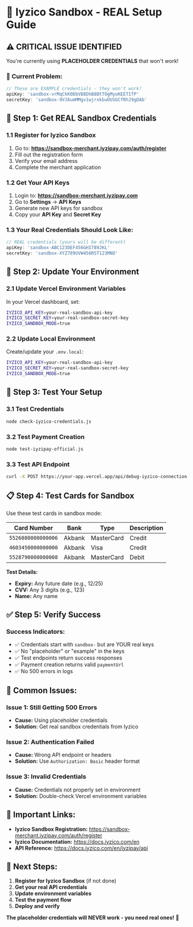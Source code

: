 # 🔧 Iyzico Sandbox - REAL Setup Guide

## ⚠️ **CRITICAL ISSUE IDENTIFIED**

You're currently using **PLACEHOLDER CREDENTIALS** that won't work!

### 🚨 **Current Problem:**
```javascript
// These are EXAMPLE credentials - they won't work!
apiKey: 'sandbox-vrMqCkK0DbVB8DhB8BtTOgMyoKEETIfP'
secretKey: 'sandbox-9VJ6umMMgv1wjrxkbuOUSGCfRhJ9gDAb'
```

## 🔑 **Step 1: Get REAL Sandbox Credentials**

### **1.1 Register for Iyzico Sandbox**
1. Go to: **https://sandbox-merchant.iyzipay.com/auth/register**
2. Fill out the registration form
3. Verify your email address
4. Complete the merchant application

### **1.2 Get Your API Keys**
1. Login to: **https://sandbox-merchant.iyzipay.com**
2. Go to **Settings** → **API Keys**
3. Generate new API keys for sandbox
4. Copy your **API Key** and **Secret Key**

### **1.3 Your Real Credentials Should Look Like:**
```javascript
// REAL credentials (yours will be different)
apiKey: 'sandbox-ABC123DEF456GHI789JKL'
secretKey: 'sandbox-XYZ789UVW456RST123MNO'
```

## 🔧 **Step 2: Update Your Environment**

### **2.1 Update Vercel Environment Variables**
In your Vercel dashboard, set:
```bash
IYZICO_API_KEY=your-real-sandbox-api-key
IYZICO_SECRET_KEY=your-real-sandbox-secret-key
IYZICO_SANDBOX_MODE=true
```

### **2.2 Update Local Environment**
Create/update your `.env.local`:
```bash
IYZICO_API_KEY=your-real-sandbox-api-key
IYZICO_SECRET_KEY=your-real-sandbox-secret-key
IYZICO_SANDBOX_MODE=true
```

## 🧪 **Step 3: Test Your Setup**

### **3.1 Test Credentials**
```bash
node check-iyzico-credentials.js
```

### **3.2 Test Payment Creation**
```bash
node test-iyzipay-official.js
```

### **3.3 Test API Endpoint**
```bash
curl -X POST https://your-app.vercel.app/api/debug-iyzico-connection
```

## 📋 **Step 4: Test Cards for Sandbox**

Use these test cards in sandbox mode:

| Card Number | Bank | Type | Description |
|-------------|------|------|-------------|
| `5526080000000006` | Akbank | MasterCard | Credit |
| `4603450000000000` | Akbank | Visa | Credit |
| `5528790000000008` | Akbank | MasterCard | Debit |

**Test Details:**
- **Expiry:** Any future date (e.g., 12/25)
- **CVV:** Any 3 digits (e.g., 123)
- **Name:** Any name

## ✅ **Step 5: Verify Success**

### **Success Indicators:**
- ✅ Credentials start with `sandbox-` but are YOUR real keys
- ✅ No "placeholder" or "example" in the keys
- ✅ Test endpoints return success responses
- ✅ Payment creation returns valid `paymentUrl`
- ✅ No 500 errors in logs

## 🚨 **Common Issues:**

### **Issue 1: Still Getting 500 Errors**
- **Cause:** Using placeholder credentials
- **Solution:** Get real sandbox credentials from Iyzico

### **Issue 2: Authentication Failed**
- **Cause:** Wrong API endpoint or headers
- **Solution:** Use `Authorization: Basic` header format

### **Issue 3: Invalid Credentials**
- **Cause:** Credentials not properly set in environment
- **Solution:** Double-check Vercel environment variables

## 🔗 **Important Links:**

- **Iyzico Sandbox Registration:** https://sandbox-merchant.iyzipay.com/auth/register
- **Iyzico Documentation:** https://docs.iyzico.com/en
- **API Reference:** https://docs.iyzico.com/en/iyzipay/api

## 🎯 **Next Steps:**

1. **Register for Iyzico Sandbox** (if not done)
2. **Get your real API credentials**
3. **Update environment variables**
4. **Test the payment flow**
5. **Deploy and verify**

**The placeholder credentials will NEVER work - you need real ones!** 🚨
